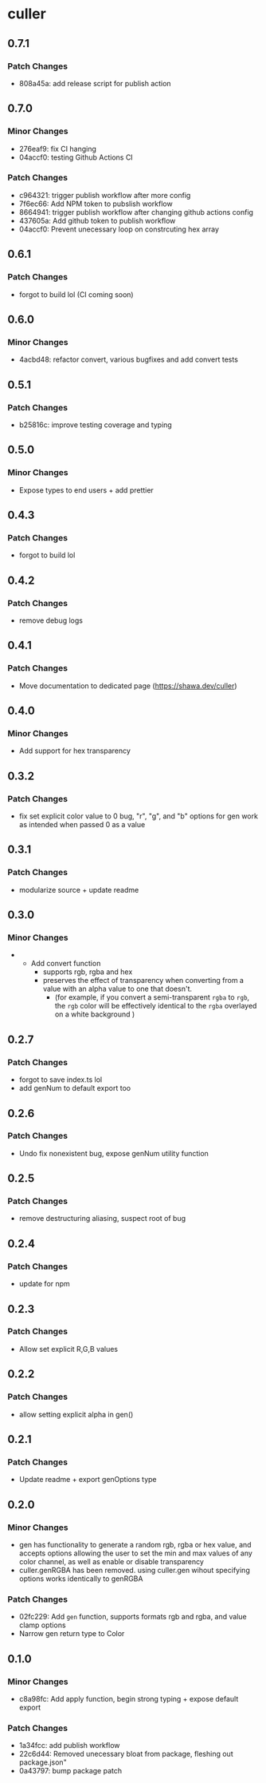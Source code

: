 # culler

## 0.7.1

### Patch Changes

- 808a45a: add release script for publish action

## 0.7.0

### Minor Changes

- 276eaf9: fix CI hanging
- 04accf0: testing Github Actions CI

### Patch Changes

- c964321: trigger publish workflow after more config
- 7f6ec66: Add NPM token to pubslish workflow
- 8664941: trigger publish workflow after changing github actions config
- 437605a: Add github token to publish workflow
- 04accf0: Prevent unecessary loop on constrcuting hex array

## 0.6.1

### Patch Changes

- forgot to build lol (CI coming soon)

## 0.6.0

### Minor Changes

- 4acbd48: refactor convert, various bugfixes and add convert tests

## 0.5.1

### Patch Changes

- b25816c: improve testing coverage and typing

## 0.5.0

### Minor Changes

- Expose types to end users + add prettier

## 0.4.3

### Patch Changes

- forgot to build lol

## 0.4.2

### Patch Changes

- remove debug logs

## 0.4.1

### Patch Changes

- Move documentation to dedicated page (https://shawa.dev/culler)

## 0.4.0

### Minor Changes

- Add support for hex transparency

## 0.3.2

### Patch Changes

- fix set explicit color value to 0 bug, "r", "g", and "b" options for gen work as intended when passed 0 as a value

## 0.3.1

### Patch Changes

- modularize source + update readme

## 0.3.0

### Minor Changes

- - Add convert function
    - supports rgb, rgba and hex
    - preserves the effect of transparency when converting from a value with an alpha value to one that doesn't.
      - (for example, if you convert a semi-transparent `rgba` to `rgb`, the `rgb` color will be effectively identical to the `rgba` overlayed on a white background )

## 0.2.7

### Patch Changes

- forgot to save index.ts lol
- add genNum to default export too

## 0.2.6

### Patch Changes

- Undo fix nonexistent bug, expose genNum utility function

## 0.2.5

### Patch Changes

- remove destructuring aliasing, suspect root of bug

## 0.2.4

### Patch Changes

- update for npm

## 0.2.3

### Patch Changes

- Allow set explicit R,G,B values

## 0.2.2

### Patch Changes

- allow setting explicit alpha in gen()

## 0.2.1

### Patch Changes

- Update readme + export genOptions type

## 0.2.0

### Minor Changes

- gen has functionality to generate a random rgb, rgba or hex value, and accepts options allowing the user to set the min and max values of any color channel, as well as enable or disable transparency
- culler.genRGBA has been removed. using culler.gen wihout specifying options works identically to genRGBA

### Patch Changes

- 02fc229: Add `gen` function, supports formats rgb and rgba, and value clamp options
- Narrow gen return type to Color

## 0.1.0

### Minor Changes

- c8a98fc: Add apply function, begin strong typing + expose default export

### Patch Changes

- 1a34fcc: add publish workflow
- 22c6d44: Removed unecessary bloat from package, fleshing out package.json"
- 0a43797: bump package patch
